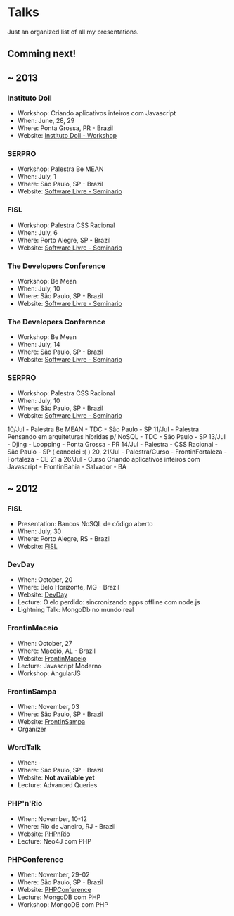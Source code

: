 # Talks

Just an organized list of all my presentations.

## Comming next!


## ~ 2013

### Instituto Doll
* Workshop: Criando aplicativos inteiros com Javascript
* When: June, 28, 29
* Where: Ponta Grossa, PR - Brazil
* Website: [Instituto Doll - Workshop](http://institutodoll.com.br/treinamento/detalhes/24/nosql)

### SERPRO
* Workshop: Palestra Be MEAN
* When: July, 1
* Where: São Paulo, SP - Brazil
* Website: [Software Livre - Seminario](https://www.softwarelivre.gov.br/eventos/seminario-tecnologico-padroes-abertos-para-web)

### FISL
* Workshop: Palestra CSS Racional
* When: July, 6
* Where: Porto Alegre, SP - Brazil
* Website: [Software Livre - Seminario](http://fisl.org.br/14/papers_ng/public/fast_grid?event_id=3)

### The Developers Conference
* Workshop: Be Mean
* When: July, 10
* Where: São Paulo, SP - Brazil
* Website: [Software Livre - Seminario](http://www.thedevelopersconference.com.br/tdc/2013/saopaulo/trilha-html5-e-javascript#programacao)

### The Developers Conference
* Workshop: Be Mean
* When: July, 14
* Where: São Paulo, SP - Brazil
* Website: [Software Livre - Seminario](http://www.thedevelopersconference.com.br/tdc/2013/saopaulo/trilha-ux-front-end#programacao)


### SERPRO
* Workshop: Palestra CSS Racional
* When: July, 10
* Where: São Paulo, SP - Brazil
* Website: [Software Livre - Seminario](https://www.softwarelivre.gov.br/eventos/seminario-tecnologico-padroes-abertos-para-web)

10/Jul - Palestra Be MEAN - TDC - São Paulo - SP
11/Jul - Palestra Pensando em arquiteturas híbridas p/ NoSQL - TDC - São Paulo - SP
13/Jul - Djing - Loopping - Ponta Grossa - PR
14/Jul - Palestra - CSS Racional - São Paulo - SP ( cancelei :( )
20, 21/Jul - Palestra/Curso - FrontinFortaleza - Fortaleza - CE
21 a 26/Jul - Curso Criando aplicativos inteiros com Javascript - FrontinBahia - Salvador - BA


## ~ 2012

### FISL
* Presentation: Bancos NoSQL de código aberto
* When: July, 30
* Where: Porto Alegre, RS - Brazil
* Website: [FISL](http://fisl.org.br/)

### DevDay
* When: October, 20
* Where: Belo Horizonte, MG - Brazil
* Website: [DevDay](http://devday.devisland.com/)
* Lecture: O elo perdido: sincronizando apps offline com node.js
* Lightning Talk: MongoDb no mundo real

### FrontinMaceio
* When: October, 27
* Where: Maceió, AL - Brazil
* Website: [FrontinMaceio](http://frontinmaceio.com.br/)
* Lecture: Javascript Moderno
* Workshop: AngularJS

### FrontinSampa
* When: November, 03
* Where: São Paulo, SP - Brazil
* Website: [FrontInSampa](http://frontinsampa.com.br/)
* Organizer

### WordTalk
* When: -
* Where: São Paulo, SP - Brazil
* Website: **Not available yet**
* Lecture: Advanced Queries

### PHP'n'Rio
* When: November, 10-12
* Where: Rio de Janeiro, RJ - Brazil
* Website: [PHPnRio](http://www.phpnrio.com.br/)
* Lecture: Neo4J com PHP

### PHPConference
* When: November, 29-02
* Where: São Paulo, SP - Brazil
* Website: [PHPConference](http://phpconference.com.br/)
* Lecture: MongoDB com PHP
* Workshop: MongoDB com PHP
